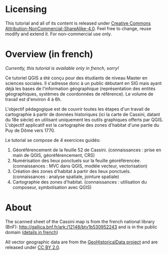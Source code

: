 # Licensing

This tutorial and all of its content is released under [Creative Commons Attribution-NonCommercial-ShareAlike-4.0](https://creativecommons.org/licenses/by-nc-sa/4.0/).
Feel free to change, reuse modify and extend it.
For non-commercial use only.

# Overview (in french)
*Currently, this tutorial is available only in french, sorry!*

Ce tutoriel QGIS a été conçu pour des étudiants de niveau Master en sciences sociales. Il s'adresse donc à un public débutant en SIG mais ayant déjà les bases de l'information géographique (représentation des entités géographiques, systèmes de coordonnées de référence). Le volume de travail est d'environ 4 à 6h.

L'objectif pédagogique est de couvrir toutes les étapes d'un travail de cartographie à partir de données historiques (ici la carte de Cassini, datant du 18e siècle) en utilisant uniquement les outils graphiques offerts par QGIS.
L'objectif applicatif est la cartographie des zones d'habitat d'une partie du Puy de Dôme vers 1770.

Le tutorial se compose de 4 exercices guidés:
1. Géoréférencement de la feuille 52 de Cassini. (connaissances : prise en main de QGIS, géoréférencement, CRS)
1. Numérisation des lieux ponctuels sur la feuille géoréférencée. (connaissances : MVC dans QGIS, modèle vecteur, vectorisation)
1. Création des zones d'habitat à partir des lieux ponctuels. (connaissances : analyse spatiale, jointure spatiale)
1. Cartographie des zones d'habitat. (connaissances : utilisation du composeur, symbolisation avec QGIS)

# About

The scanned sheet of the Cassini map is from the french national library (BnF): http://gallica.bnf.fr/ark:/12148/btv1b530952243 and is in the public domain ([details in french](http://www.bnf.fr/fr/professionnels/anx_recuperation_donnees/a.ouverture_donnees_bnf.html))

All vector geographic data are from the [GeoHistoricalData project](http://geohistoricaldadata.org) and are released under [CC BY 2.0](https://creativecommons.org/licenses/by/2.0/fr/). 
